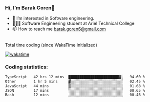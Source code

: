 ###  Hi, I’m Barak Goren👋
- 👀 I’m interested in Software engineering.
- 👨🏼‍🎓 Software Engineering student at Ariel Technical College
- 📫 How to reach me barak.goren6@gmail.com
##
Total time coding (since WakaTime initialized)

[![wakatime](https://wakatime.com/badge/user/5cc5ec80-a806-4ca2-a704-db29274e48cd.svg)](https://wakatime.com/@5cc5ec80-a806-4ca2-a704-db29274e48cd)

   
### Coding statistics:

<!--START_SECTION:waka-->

```txt
TypeScript   42 hrs 12 mins  ███████████████████████▓░   94.60 %
Other        1 hr 5 mins     ▓░░░░░░░░░░░░░░░░░░░░░░░░   02.45 %
JavaScript   44 mins         ▒░░░░░░░░░░░░░░░░░░░░░░░░   01.68 %
JSON         17 mins         ░░░░░░░░░░░░░░░░░░░░░░░░░   00.65 %
Bash         12 mins         ░░░░░░░░░░░░░░░░░░░░░░░░░   00.46 %
```

<!--END_SECTION:waka-->

<!---
barakgoren/barakgoren is a ✨ special ✨ repository because its `README.md` (this file) appears on your GitHub profile.
You can click the Preview link to take a look at your changes.
--->
